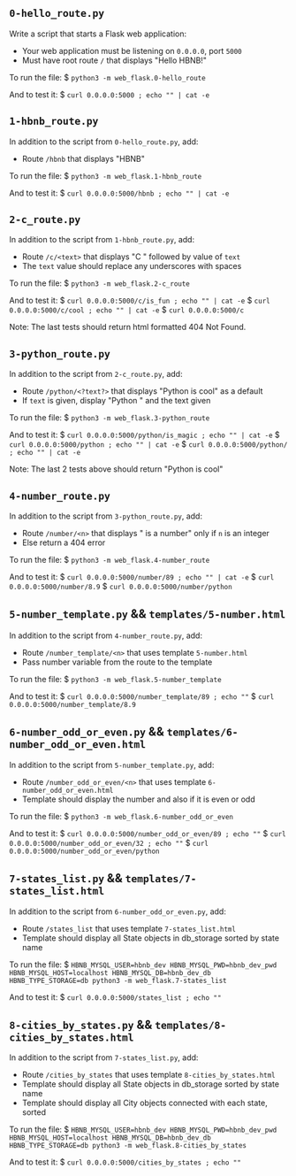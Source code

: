 ## `0-hello_route.py`

Write a script that starts a Flask web application:
- Your web application must be listening on `0.0.0.0`, port `5000`
- Must have root route `/` that displays "Hello HBNB!"

To run the file:
$ `python3 -m web_flask.0-hello_route`

And to test it:
$ `curl 0.0.0.0:5000 ; echo "" | cat -e`


## `1-hbnb_route.py`

In addition to the script from `0-hello_route.py`, add:
- Route `/hbnb` that displays "HBNB"

To run the file:
$ `python3 -m web_flask.1-hbnb_route`

And to test it:
$ `curl 0.0.0.0:5000/hbnb ; echo "" | cat -e`


## `2-c_route.py`

In addition to the script from `1-hbnb_route.py`, add:
- Route `/c/<text>` that displays "C " followed by value of `text`
- The `text` value should replace any underscores with spaces

To run the file:
$ `python3 -m web_flask.2-c_route`

And to test it:
$ `curl 0.0.0.0:5000/c/is_fun ; echo "" | cat -e`
$ `curl 0.0.0.0:5000/c/cool ; echo "" | cat -e`
$ `curl 0.0.0.0:5000/c`

Note: The last tests should return html formatted 404 Not Found.


## `3-python_route.py`

In addition to the script from `2-c_route.py`, add:
- Route `/python/<?text?>` that displays "Python is cool" as a default
- If `text` is given, display "Python " and the text given

To run the file:
$ `python3 -m web_flask.3-python_route`

And to test it:
$ `curl 0.0.0.0:5000/python/is_magic ; echo "" | cat -e`
$ `curl 0.0.0.0:5000/python ; echo "" | cat -e`
$ `curl 0.0.0.0:5000/python/ ; echo "" | cat -e`

Note: The last 2 tests above should return "Python is cool"


## `4-number_route.py`

In addition to the script from `3-python_route.py`, add:
- Route `/number/<n>` that displays "<n> is a number" only if `n` is an integer
- Else return a 404 error

To run the file:
$ `python3 -m web_flask.4-number_route`

And to test it:
$ `curl 0.0.0.0:5000/number/89 ; echo "" | cat -e`
$ `curl 0.0.0.0:5000/number/8.9`
$ `curl 0.0.0.0:5000/number/python`


## `5-number_template.py` && `templates/5-number.html`

In addition to the script from `4-number_route.py`, add:
- Route `/number_template/<n>` that uses template `5-number.html`
- Pass number variable from the route to the template

To run the file:
$ `python3 -m web_flask.5-number_template`

And to test it:
$ `curl 0.0.0.0:5000/number_template/89 ; echo ""`
$ `curl 0.0.0.0:5000/number_template/8.9`


## `6-number_odd_or_even.py` && `templates/6-number_odd_or_even.html`

In addition to the script from `5-number_template.py`, add:
- Route `/number_odd_or_even/<n>` that uses template `6-number_odd_or_even.html`
- Template should display the number and also if it is even or odd

To run the file:
$ `python3 -m web_flask.6-number_odd_or_even`

And to test it:
$ `curl 0.0.0.0:5000/number_odd_or_even/89 ; echo ""`
$ `curl 0.0.0.0:5000/number_odd_or_even/32 ; echo ""`
$ `curl 0.0.0.0:5000/number_odd_or_even/python`


## `7-states_list.py` && `templates/7-states_list.html`

In addition to the script from `6-number_odd_or_even.py`, add:
- Route `/states_list` that uses template `7-states_list.html`
- Template should display all State objects in db_storage sorted by state name

To run the file:
$ `HBNB_MYSQL_USER=hbnb_dev HBNB_MYSQL_PWD=hbnb_dev_pwd HBNB_MYSQL_HOST=localhost HBNB_MYSQL_DB=hbnb_dev_db HBNB_TYPE_STORAGE=db python3 -m web_flask.7-states_list`

And to test it:
$ `curl 0.0.0.0:5000/states_list ; echo ""`


## `8-cities_by_states.py` && `templates/8-cities_by_states.html`

In addition to the script from `7-states_list.py`, add:
- Route `/cities_by_states` that uses template `8-cities_by_states.html`
- Template should display all State objects in db_storage sorted by state name
- Template should display all City objects connected with each state, sorted

To run the file:
$ `HBNB_MYSQL_USER=hbnb_dev HBNB_MYSQL_PWD=hbnb_dev_pwd HBNB_MYSQL_HOST=localhost HBNB_MYSQL_DB=hbnb_dev_db HBNB_TYPE_STORAGE=db python3 -m web_flask.8-cities_by_states`

And to test it:
$ `curl 0.0.0.0:5000/cities_by_states ; echo ""`


